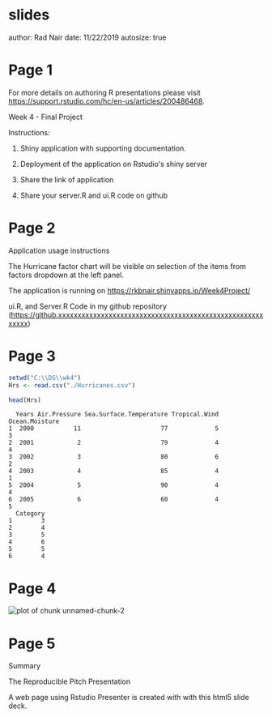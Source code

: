 slides
========================================================
author: Rad Nair
date: 11/22/2019
autosize: true

Page 1
========================================================

For more details on authoring R presentations please visit <https://support.rstudio.com/hc/en-us/articles/200486468>.

Week 4 - Final Project

Instructions:

1. Shiny application with supporting documentation.

2. Deployment of the application on Rstudio's shiny server

3. Share the link of application 

4. Share your server.R and ui.R code on github



Page 2
=========================================================
Application usage instructions


The Hurricane factor chart will be visible on selection of the items from factors dropdown at the left panel.

The application is running on https://rkbnair.shinyapps.io/Week4Project/


ui.R, and Server.R Code in my github repository (https://github.xxxxxxxxxxxxxxxxxxxxxxxxxxxxxxxxxxxxxxxxxxxxxxxxxxxxxxxxxx)



Page 3
========================================================


```r
setwd("C:\\DS\\wk4")
Hrs <- read.csv("./Hurricanes.csv")

head(Hrs)
```

```
  Years Air.Pressure Sea.Surface.Temperature Tropical.Wind Ocean.Moisture
1  2000           11                      77             5              3
2  2001            2                      79             4              4
3  2002            3                      80             6              2
4  2003            4                      85             4              1
5  2004            5                      90             4              4
6  2005            6                      60             4              5
  Category
1        3
2        4
3        5
4        6
5        5
6        4
```

Page 4
========================================================

![plot of chunk unnamed-chunk-2](slides-figure/unnamed-chunk-2-1.png)

Page 5
========================================================

Summary

The Reproducible Pitch Presentation

A web page using Rstudio Presenter is created with with this html5 slide deck.





